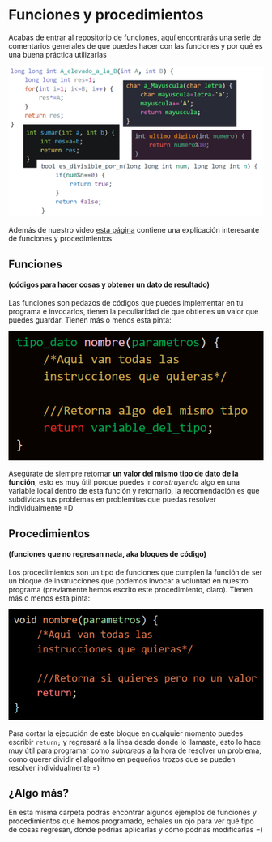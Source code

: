 # Funciones y procedimientos
Acabas de entrar al repositorio de funciones, aquí encontrarás una serie de comentarios generales de que puedes hacer con las funciones y por qué es una buena práctica utilizarlas

![](https://github.com/CPCESFM/Material-Apoyo-Tutoriales/blob/master/commun/ejemplos_funciones_procedimientos.png)

Además de nuestro video [esta página](https://www.programarya.com/Cursos/C++/Funciones) contiene una explicación interesante de funciones y procedimientos

## Funciones
#### (códigos para hacer cosas y obtener un dato de resultado)
Las funciones son pedazos de códigos que puedes implementar en tu programa e invocarlos, tienen la peculiaridad de que obtienes un valor que puedes guardar. Tienen más o menos esta pinta:

![](https://github.com/CPCESFM/Material-Apoyo-Tutoriales/blob/master/commun/funcion.png)

Asegúrate de siempre retornar **un valor del mismo tipo de dato de la función**, esto es muy útil porque puedes ir _construyendo_ algo en una variable local dentro de esta función y retornarlo, la recomendación es que subdividas tus problemas en problemitas que puedas resolver individualmente =D

## Procedimientos
#### (funciones que no regresan nada, aka bloques de código)
Los procedimientos son un tipo de funciones que cumplen la función de ser un bloque de instrucciones que podemos invocar a voluntad en nuestro programa (previamente hemos escrito este procedimiento, claro). Tienen más o menos esta pinta:

![](https://github.com/CPCESFM/Material-Apoyo-Tutoriales/blob/master/commun/proc.png)

Para cortar la ejecución de este bloque en cualquier momento puedes escribir `return;` y regresará a la línea desde donde lo llamaste, esto lo hace muy útil para programar como _subtareas_ a la hora de resolver un problema, como querer dividir el algoritmo en pequeños trozos que se pueden resolver individualmente =)

## ¿Algo más?
En esta misma carpeta podrás encontrar algunos ejemplos de funciones y procedimientos que hemos programado, echales un ojo para ver qué tipo de cosas regresan, dónde podrias aplicarlas y cómo podrias modificarlas =)
